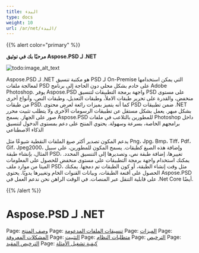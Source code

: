 ```yaml
---
title: البدء
type: docs
weight: 10
url: /ar/net/البدء/
---
```


{{% alert color="primary" %}} 

**مرحبًا بك في توثيق Aspose.PSD لـ .NET**

![todo:image_alt_text](https://www.aspose.cloud/templates/aspose/App_Themes/V3/images/psd/272x272/aspose_psd-for-net.png)

Aspose.PSD لـ .NET هو مكتبة تنسيق PSD لـ On-Premise التي يمكن استخدامها لمعالجة ملفات PSD على خادم بشكل محلي دون الحاجة إلى برنامج Adobe Photoshop. يوفر Aspose.PSD واجهة برمجة التطبيقات لتنسيق PSD على مستوى منخفض، والقدرة على تحرير طبقات الاملأ، وطبقات التعديل، وطبقات النص، وأنواع أخرى من طبقات PSD. كما أنه يتميز بميزات رائعة لعرض محتوى PSD ضمن تطبيقات .NET بشكل مبهر. يعمل بشكل مستقل عن تطبيقات الرسومات الأخرى ولا يتطلب تثبيت محرر صور على الجهاز. يسمح Aspose.PSD للمطورين بالتلاعب في ملفات Photoshop داخل برامجهم الخاصة، بسرعة وسهولة. يحتوي المنتج على دعم بمستوى الدخول لتنسيق الذكاء الاصطناعي

يدعم المكون تصدير أكثر صيغ الملفات النقطية شيوعًا مثل Png، Jpg، Bmp، Tiff، Pdf، Gif، Jpeg2000، وإضافة هذه الصيغ كطبقات. يسمح المكون للمطورين، على سبيل المثال، بإنشاء طبقة PSD، تغييرها، إضافة طبقة نص، وتصديرها إلى التنسيق المحدد. يمكنك استخدام واجهة برمجة التطبيقات على مستوى منخفض للحصول على المعلومات الميتا من موارد ملف PSD، مثل وقت إنشاء الطبقة، أو كون الطبقات تم دمجها. يمكنك الحصول على أقنعة الطبقات، وبيانات القنوات الخام وتغييرها يدويًا. يحتوي Aspose.PSD على قابلية التنقل عبر المنصات. في الوقت الراهن نحن ندعم العمل في .Net Core أيضًا.



{{% /alert %}} 
# **Aspose.PSD لـ .NET**
Page: [وصف المنتج](/psd/ar/net/وصف-المنتج/) Page: [تنسيقات الملفات المدعومة](/psd/ar/net/تنسيقات-الملفات-المدعومة/) Page: [الميزات](/psd/ar/net/الميزات/) Page: [المشكلات المعروفة](/psd/ar/net/المشكلات-المعروفة/) Page: [التثبيت](/psd/ar/net/التثبيت/) Page: [متطلبات النظام](/psd/ar/net/متطلبات-النظام/) Page: [الترخيص](/psd/ar/net/الترخيص/) Page: [الترخيص المقيد](/psd/ar/net/الترخيص-المقيد/) Page: [كيفية تشغيل الأمثلة](/psd/ar/net/كيفية-تشغيل-الأمثلة/) 

